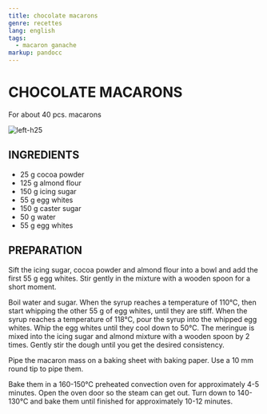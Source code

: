 ```yaml
---
title: chocolate macarons
genre: recettes
lang: english
tags:
  - macaron ganache
markup: pandocc
---
```


# CHOCOLATE MACARONS

For about 40 pcs. macarons

![](/images/macaron_chocolat.jpg "left-h25")

## INGREDIENTS


- 25 g cocoa powder
- 125 g almond flour
- 150 g icing sugar
- 55 g egg whites
- 150 g caster sugar
- 50 g water
- 55 g egg whites

## PREPARATION

Sift the icing sugar, cocoa powder and almond flour into a bowl and add the first 55 g egg whites.
Stir gently in the mixture with a wooden spoon for a short moment.

Boil water and sugar.
When the syrup reaches a temperature of 110°C, then start whipping the other 55 g of egg whites, until they are stiff.
When the syrup reaches a temperature of 118°C, pour the syrup into the whipped egg whites.
Whip the egg whites until they cool down to 50°C.
The meringue is mixed into the icing sugar and almond mixture with a wooden spoon by 2 times.
Gently stir the dough until you get the desired consistency.

Pipe the macaron mass on a baking sheet with baking paper.
Use a 10 mm round tip to pipe them.

Bake them in a 160-150°C preheated convection oven for approximately 4-5 minutes.
Open the oven door so the steam can get out.
Turn down to 140-130°C and bake them until finished for approximately 10-12 minutes.

